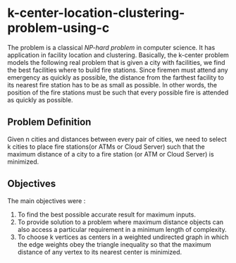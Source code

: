 # k-center-location-clustering-problem-using-c

The  problem is a classical *NP-hard problem* in computer science. It has application in facility location and clustering. Basically, the k-center problem models the following real problem that is given a city with facilities, we find the best facilities where to build fire stations. Since firemen must attend any emergency as quickly as possible, the distance from the farthest facility to its nearest fire station has to be as small as possible. In other words, the position of the fire stations must be such that every possible fire is attended as quickly as possible. 

## Problem Definition
Given n cities and distances between every pair of cities, we need to select k cities to place fire stations(or ATMs or Cloud Server) such that the maximum distance of a city to a fire station (or ATM or Cloud Server) is minimized.

## Objectives

The main objectives were :

1. To find the best possible accurate result for maximum inputs.
2. To provide solution to a problem where  maximum distance objects can also access a particular requirement in a minimum length of complexity.
3. To choose k vertices as centers in a weighted undirected graph in which the edge weights obey the triangle inequality so that the maximum distance of any vertex to its nearest center is minimized.
